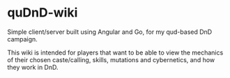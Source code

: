 # quDnD-wiki
Simple client/server built using Angular and Go, for my qud-based DnD campaign.

This wiki is intended for players that want to be able to view the mechanics of their chosen caste/calling, skills, mutations and cybernetics, and how they work in DnD.

